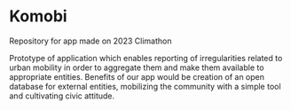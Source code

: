 # Komobi
Repository for app made on 2023 Climathon

Prototype of application which enables reporting of irregularities related to urban mobility in order to aggregate them and make them available to appropriate entities. Benefits of our app would be creation of an open database for external entities, mobilizing the community with a simple tool and cultivating civic attitude.

